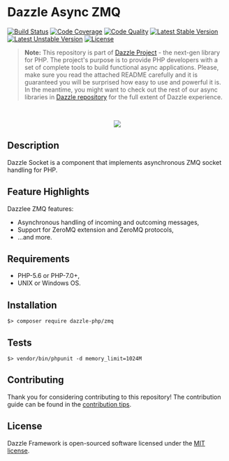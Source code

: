 # Dazzle Async ZMQ

[![Build Status](https://travis-ci.org/dazzle-php/zmq.svg)](https://travis-ci.org/dazzle-php/zmq)
[![Code Coverage](https://scrutinizer-ci.com/g/dazzle-php/zmq/badges/coverage.png?b=master)](https://scrutinizer-ci.com/g/dazzle-php/zmq/?branch=master)
[![Code Quality](https://scrutinizer-ci.com/g/dazzle-php/zmq/badges/quality-score.png?b=master)](https://scrutinizer-ci.com/g/dazzle-php/zmq/?branch=master)
[![Latest Stable Version](https://poser.pugx.org/dazzle-php/zmq/v/stable)](https://packagist.org/packages/dazzle-php/zmq) 
[![Latest Unstable Version](https://poser.pugx.org/dazzle-php/zmq/v/unstable)](https://packagist.org/packages/dazzle-php/zmq) 
[![License](https://poser.pugx.org/dazzle-php/zmq/license)](https://packagist.org/packages/dazzle-php/zmq/license)

> **Note:** This repository is part of [Dazzle Project](https://github.com/dazzle-php/dazzle) - the next-gen library for PHP. The project's purpose is to provide PHP developers with a set of complete tools to build functional async applications. Please, make sure you read the attached README carefully and it is guaranteed you will be surprised how easy to use and powerful it is. In the meantime, you might want to check out the rest of our async libraries in [Dazzle repository](https://github.com/dazzle-php) for the full extent of Dazzle experience.

<br>
<p align="center">
<img src="https://avatars0.githubusercontent.com/u/29509136?v=3&s=150" />
</p>

## Description

Dazzle Socket is a component that implements asynchronous ZMQ socket handling for PHP.

## Feature Highlights

Dazzlee ZMQ features:

* Asynchronous handling of incoming and outcoming messages,
* Support for ZeroMQ extension and ZeroMQ protocols,
* ...and more.

## Requirements

* PHP-5.6 or PHP-7.0+,
* UNIX or Windows OS.

## Installation

```
$> composer require dazzle-php/zmq
```

## Tests

```
$> vendor/bin/phpunit -d memory_limit=1024M
```

## Contributing

Thank you for considering contributing to this repository! The contribution guide can be found in the [contribution tips][1].

## License

Dazzle Framework is open-sourced software licensed under the [MIT license][2].

[1]: https://github.com/dazzle-php/zmq/blob/master/CONTRIBUTING.md
[2]: http://opensource.org/licenses/MIT
